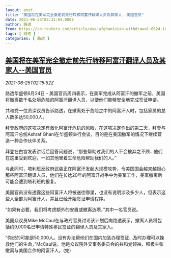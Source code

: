 ```yaml
---
layout: post
title: "美国将在美军完全撤走前先行转移阿富汗翻译人员及其家人--美国官员"
date: 2021-06-25T02:31:03.000Z
author: 路透
from: https://cn.reuters.com/article/usa-afghanistan-withdrawal-0624-idCNKCS2E1072
tags: [ 路透 ]
categories: [ 路透 ]
---
```

<!--1624588263000-->
[美国将在美军完全撤走前先行转移阿富汗翻译人员及其家人--美国官员](https://cn.reuters.com/article/usa-afghanistan-withdrawal-0624-idCNKCS2E1072)
------

<div>
<div><i>2021-06-25T02:15:52Z</i></div><p>路透华盛顿6月24日 - 美国官员周四表示，在美军完成从阿富汗的撤军之前，美国将撤离数千名处境危险的阿富汗翻译人员，以便他们能够安全地完成签证申请。</p><p>共和党一位资深议员告诉路透，在撤离处于危险之中的阿富汗人时，包括家属的总人数多达50,000人。</p><p>拜登政府的这项决定有激化阿富汗危机的风险，在这项决定作出的第二天，拜登与阿富汗总统Ashraf Ghani在华盛顿举行会谈，目的是在美国撤军的情况下继续营造一种合作伙伴关系。</p><p>拜登在白宫发表讲话后回答问题说，“那些帮助过我们的人不会被弃之不顾...他们在这里受到欢迎，一如其他冒着生命危险帮助我们的人。”</p><p>与此同时，塔利班反政府武装正在阿富汗发起大规模攻势，令美国国会越来越担心那些阿富汗翻译人员，他们在长达20年的阿富汗战争中为美军工作，美军撤离后可能会遭到塔利班的报复。</p><p>美国官员没有透露这些阿富汗人将被送往哪里，也没有说明涉及多少人，但表示这些人全部为阿富汗人，并且已经开始签证申请程序。</p><p>“如果有必要，我们将考虑额外的安置或撤离选项，”其中一名官员说。</p><p>美国众议员Mike McCaul在与政府官员讨论该计划后向路透表示，撤离人员将包括约9,000名已申请特殊移民签证的翻译人员及其家人。</p><p>“你说的可能是50,000人。没有办法帮他们在国内加急办理签证...及时办理可以挽救他们的生命，”McCaul说。他是众议院外交事务委员会的共和党领袖，积极主张撤离与美国合作的阿富汗人。(完)</p>
</div>
